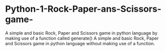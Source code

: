# Python-1-Rock-Paper-ans-Scissors-game-
A simple and basic Rock, Paper and Scissors game in python language by making use of a function called generate()
A simple and basic Rock, Paper and Scissors game in python language without making use of a function.
